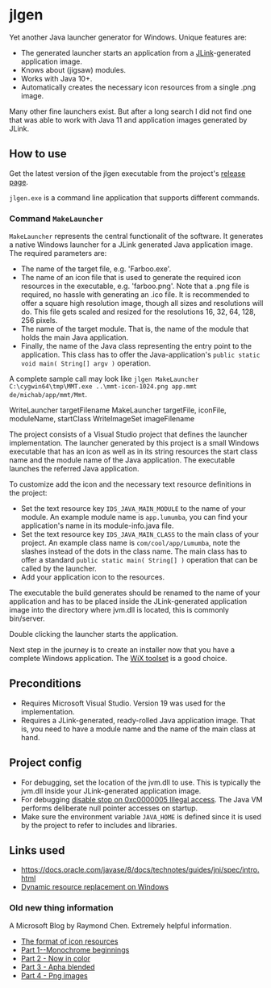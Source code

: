 # jlgen

Yet another Java launcher generator for Windows. Unique features are:
* The generated launcher starts an application from a [JLink](https://docs.oracle.com/en/java/javase/11/tools/jlink.html)-generated application image.
* Knows about (jigsaw) modules.
* Works with Java 10+.
* Automatically creates the necessary icon resources from a single .png image.

Many other fine launchers exist.  But after a long search I did not find one that was able to work with Java 11 and application images generated by JLink.

## How to use

Get the latest version of the jlgen executable from the project's [release page](https://github.com/michab66/jlaunch/releases).

`jlgen.exe` is a command line application that supports different commands.

### Command `MakeLauncher`

`MakeLauncher` represents the central functionalit of the software.  It generates a native Windows launcher for a JLink generated Java application image.  The required parameters are:
* The name of the target file, e.g. 'Farboo.exe'.
* The name of an icon file that is used to generate the required icon resources in the executable, e.g. 'farboo.png'.  Note that a .png file is required, no hassle with generating an .ico file.  It is recommended to offer a square high resolution image, though all sizes and resolutions will do.  This file gets scaled and resized for the resolutions 16, 32, 64, 128, 256 pixels.
* The name of the target module. That is, the name of the module that holds the main Java application.
* Finally, the name of the Java class representing the entry point to the application.  This class has to offer the Java-application's `public static void main( String[] argv )` operation.

A complete sample call may look like `jlgen MakeLauncher C:\cygwin64\tmp\MMT.exe ..\mmt-icon-1024.png app.mmt de/michab/app/mmt/Mmt`.

WriteLauncher targetFilename
MakeLauncher targetFile, iconFile, moduleName, startClass
WriteImageSet imageFilename

The project consists of a Visual Studio project that defines the launcher implementation.  The launcher generated by this project is a small Windows executable that has an icon as well as in its string resources the start class name and the module name of the Java application. The executable launches the referred Java application.

To customize add the icon and the necessary text resource definitions in the project:

* Set the text resource key `IDS_JAVA_MAIN_MODULE` to the name of your module.  An example module name is `app.lumumba`, you can find your application's name in its module-info.java file.
* Set the text resource key `IDS_JAVA_MAIN_CLASS` to the main class of your project.  An example class name is `com/cool/app/Lumumba`, note the slashes instead of the dots in the class name.  The main class has to offer a standard `public static main( String[] )` operation that can be called by the launcher.
* Add your application icon to the resources.

The executable the build generates should be renamed to the name of your application and has to be placed inside the JLink-generated application image into the directory where jvm.dll is located, this is commonly bin/server.

Double clicking the launcher starts the application.

Next step in the journey is to create an installer now that you have a complete Windows application. The [WiX toolset](https://wixtoolset.org/) is a good choice.

## Preconditions
* Requires Microsoft Visual Studio.  Version 19 was used for the implementation.
* Requires a JLink-generated, ready-rolled Java application image.  That is, you need to have a module name and the name of the main class at hand.

## Project config
* For debugging, set the location of the jvm.dll to use.  This is typically the jvm.dll inside your JLink-generated application image.
* For debugging [disable stop on 0xc0000005 Illegal access](https://stackoverflow.com/questions/36250235/exception-0xc0000005-from-jni-createjavavm-jvm-dll).  The Java VM performs deliberate null pointer accesses on startup.
* Make sure the environment variable `JAVA_HOME` is defined since it is used by the project to refer to includes and libraries.

## Links used
* https://docs.oracle.com/javase/8/docs/technotes/guides/jni/spec/intro.html
* [Dynamic resource replacement on Windows](https://docs.microsoft.com/en-us/windows/win32/menurc/adding-deleting-and-replacing-resources)

### Old new thing information
A Microsoft Blog by Raymond Chen.  Extremely helpful information.
* [The format of icon resources](https://devblogs.microsoft.com/oldnewthing/20120720-00/?p=7083)
* [Part 1--Monochrome beginnings](https://devblogs.microsoft.com/oldnewthing/20101018-00/?p=12513)
* [Part 2 - Now in color](https://devblogs.microsoft.com/oldnewthing/20101019-00/?p=12503)
* [Part 3 - Apha blended](https://devblogs.microsoft.com/oldnewthing/20101021-00/?p=12483)
* [Part 4 - Png images](https://devblogs.microsoft.com/oldnewthing/20101022-00/?p=12473)
